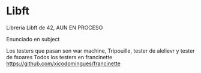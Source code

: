 # Libft
Librería Libft de 42, AUN EN PROCESO

Enunciado en subject

Los testers que pasan son war machine, Tripouille, tester de alelievr y tester de fsoares
Todos los testers en francinette https://github.com/xicodomingues/francinette
